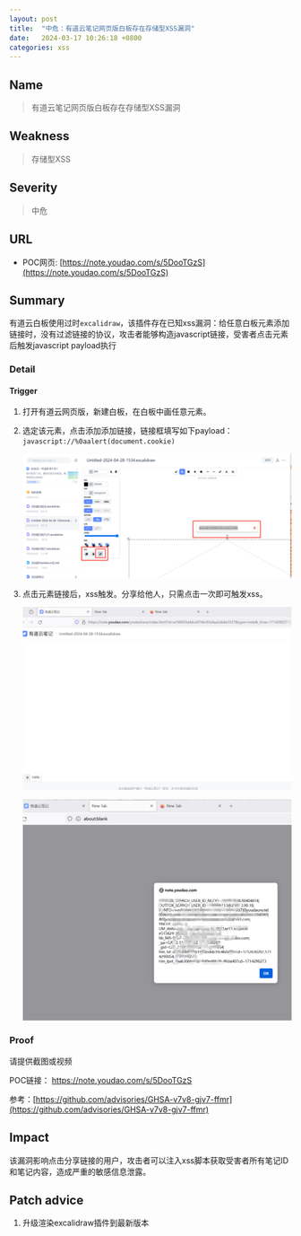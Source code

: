 ```yaml
---
layout: post
title:  "中危：有道云笔记网页版白板存在存储型XSS漏洞"
date:   2024-03-17 10:26:18 +0800
categories: xss
---
```


## Name

> 有道云笔记网页版白板存在存储型XSS漏洞

## Weakness
> 存储型XSS

## Severity
> 中危

## URL
- POC网页: [https://note.youdao.com/s/5DooTGzS](https://note.youdao.com/s/5DooTGzS)


## Summary

有道云白板使用过时`excalidraw`，该插件存在已知xss漏洞：给任意白板元素添加链接时，没有过滤链接的协议，攻击者能够构造javascript链接，受害者点击元素后触发javascript payload执行

### Detail

#### Trigger
1. 打开有道云网页版，新建白板，在白板中画任意元素。

2. 选定该元素，点击添加添加链接，链接框填写如下payload：`javascript://%0aalert(document.cookie)`

    ![excalidraw1](/assets/images/youdaoyun2/excalidraw1.png)

3. 点击元素链接后，xss触发。分享给他人，只需点击一次即可触发xss。
    
    ![excalidraw2](/assets/images/youdaoyun2/excalidraw2.png)

    ![excalidraw3](/assets/images/youdaoyun2/excalidraw3.png)


### Proof
请提供截图或视频

POC链接：
https://note.youdao.com/s/5DooTGzS

参考：[https://github.com/advisories/GHSA-v7v8-gjv7-ffmr](https://github.com/advisories/GHSA-v7v8-gjv7-ffmr)

## Impact

该漏洞影响点击分享链接的用户，攻击者可以注入xss脚本获取受害者所有笔记ID和笔记内容，造成严重的敏感信息泄露。

## Patch advice

1. 升级渲染excalidraw插件到最新版本

